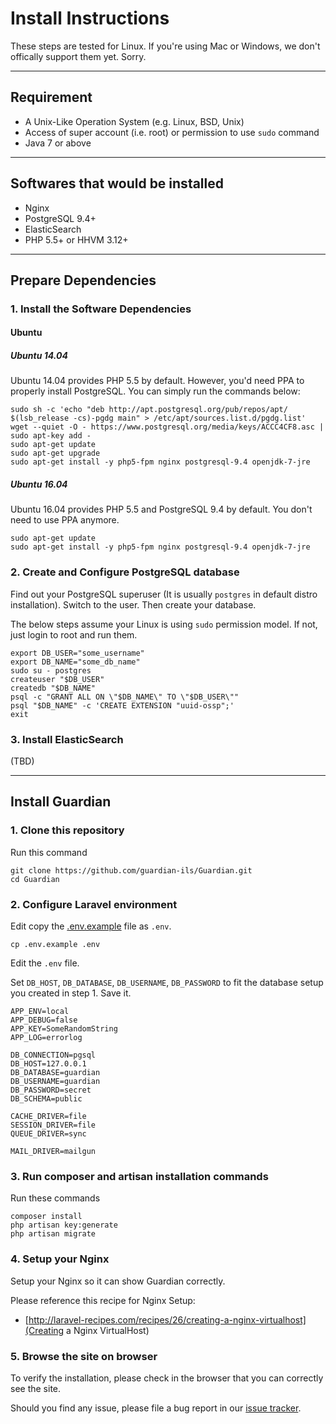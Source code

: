 # Install Instructions

These steps are tested for Linux. If you're using Mac or Windows, we don't offically support them yet. Sorry.

-------

## Requirement
- A Unix-Like Operation System (e.g. Linux, BSD, Unix)
- Access of super account (i.e. root) or permission to
  use `sudo` command
- Java 7 or above

-------

## Softwares that would be installed
- Nginx
- PostgreSQL 9.4+
- ElasticSearch
- PHP 5.5+ or HHVM 3.12+

-------

## Prepare Dependencies

### 1. Install the Software Dependencies

#### Ubuntu

##### Ubuntu 14.04

Ubuntu 14.04 provides PHP 5.5 by default. However, you'd need PPA to properly
install PostgreSQL. You can simply run the commands below:

```
sudo sh -c 'echo "deb http://apt.postgresql.org/pub/repos/apt/ $(lsb_release -cs)-pgdg main" > /etc/apt/sources.list.d/pgdg.list'
wget --quiet -O - https://www.postgresql.org/media/keys/ACCC4CF8.asc | sudo apt-key add -
sudo apt-get update
sudo apt-get upgrade
sudo apt-get install -y php5-fpm nginx postgresql-9.4 openjdk-7-jre
```

##### Ubuntu 16.04

Ubuntu 16.04 provides PHP 5.5 and PostgreSQL 9.4 by default. You don't need to
use PPA anymore.

```
sudo apt-get update
sudo apt-get install -y php5-fpm nginx postgresql-9.4 openjdk-7-jre
```


### 2. Create and Configure PostgreSQL database
Find out your PostgreSQL superuser (It is usually `postgres`
in default distro installation). Switch to the user. Then
create your database.

The below steps assume your Linux is using `sudo`
permission model. If not, just login to root and run them.

```
export DB_USER="some_username"
export DB_NAME="some_db_name"
sudo su - postgres
createuser "$DB_USER"
createdb "$DB_NAME"
psql -c "GRANT ALL ON \"$DB_NAME\" TO \"$DB_USER\""
psql "$DB_NAME" -c 'CREATE EXTENSION "uuid-ossp";'
exit
```


### 3. Install ElasticSearch

(TBD)


-------

## Install Guardian

### 1. Clone this repository

Run this command
```
git clone https://github.com/guardian-ils/Guardian.git
cd Guardian
```


### 2. Configure Laravel environment

Edit copy the [.env.example](.env.example) file as `.env`.
```
cp .env.example .env
```

Edit the `.env` file.

Set `DB_HOST`, `DB_DATABASE`, `DB_USERNAME`, `DB_PASSWORD`
to fit the database setup you created in step 1. Save it.

```
APP_ENV=local
APP_DEBUG=false
APP_KEY=SomeRandomString
APP_LOG=errorlog

DB_CONNECTION=pgsql
DB_HOST=127.0.0.1
DB_DATABASE=guardian
DB_USERNAME=guardian
DB_PASSWORD=secret
DB_SCHEMA=public

CACHE_DRIVER=file
SESSION_DRIVER=file
QUEUE_DRIVER=sync

MAIL_DRIVER=mailgun
```


### 3. Run composer and artisan installation commands

Run these commands
```
composer install
php artisan key:generate
php artisan migrate
```


### 4. Setup your Nginx

Setup your Nginx so it can show Guardian correctly.

Please reference this recipe for Nginx Setup:
- [http://laravel-recipes.com/recipes/26/creating-a-nginx-virtualhost](Creating a Nginx VirtualHost)


### 5. Browse the site on browser

To verify the installation, please check in the browser
that you can correctly see the site.

Should you find any issue, please file a bug report in
our [issue tracker](https://github.com/guardian-ils/Guardian/issues).
